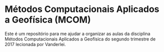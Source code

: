 # Métodos Computacionais Aplicados a Geofísica (MCOM)

Este é um repositório para me ajudar a organizar as aulas da disciplina Métodos Computacionais Aplicados a Geofísica do segundo trimestre de 2017 lecionada por Vanderlei.